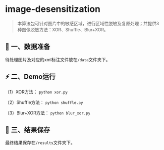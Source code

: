 # image-desensitization

>本算法包可针对图片中的敏感区域，进行区域性脱敏及复原处理；共提供3种图像脱敏方法：XOR、Shuffle、Blur+XOR。


🎲 一、数据准备
---
待处理图片及对应的xml标注文件放在```/data```文件夹下。

⚡ 二、Demo运行
---
（1）XOR方法：
  ```python xor.py```
 
（2）Shuffle方法：
  ```python shuffle.py```
 
（3）Blur+XOR方法：
  ```python blur_xor.py```
 
📄 三、结果保存
---
 最终结果保存在```/results```文件夹下。

